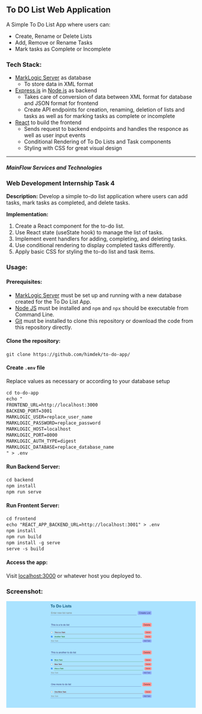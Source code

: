 ## To DO List Web Application

A Simple To Do List App where users can:
* Create, Rename or Delete Lists
* Add, Remove or Rename Tasks
* Mark tasks as Complete or Incomplete

### Tech Stack:

* [MarkLogic Server](https://developer.marklogic.com/products/marklogic-server) as database
    * To store data in XML format
* [Express.js](https://expressjs.com/) in [Node.js](https://nodejs.org/) as backend
    * Takes care of conversion of data between XML format for database and JSON format for frontend
    * Create API endpoints for creation, renaming, deletion of lists and tasks as well as for marking tasks as complete or incomplete
* [React](https://react.dev/) to build the frontend
    * Sends request to backend endpoints and handles the responce as well as user input events
    * Conditional Rendering of To Do Lists and Task components
    * Styling with CSS for great visual design

---
##### **MainFlow Services and Technologies**
###  Web Development Internship Task 4

**Description:** Develop a simple to-do list
application where users can add tasks, mark tasks
as completed, and delete tasks.

**Implementation:**
1. Create a React component for the to-do list.
2. Use React state (useState hook) to manage the list of
tasks.
3. Implement event handlers for adding, completing, and
deleting tasks.
4. Use conditional rendering to display completed tasks
differently.
5. Apply basic CSS for styling the to-do list and task items.

### Usage:

#### Prerequisites:
* [MarkLogic Server](https://developer.marklogic.com/products/marklogic-server) must be set up and running with a new database created for the To Do List App.
* [Node JS](https://nodejs.org/) must be installed and `npm` and `npx` should be executable from Command Line.
* [Git](https://git-scm.com/downloads) must be installed to clone this repository or download the code from this repository directly.


#### Clone the repository:
```
git clone https://github.com/himdek/to-do-app/
```

#### Create `.env` file
Replace values as necessary or according to your database setup
```
cd to-do-app
echo "
FRONTEND_URL=http://localhost:3000
BACKEND_PORT=3001
MARKLOGIC_USER=replace_user_name
MARKLOGIC_PASSWORD=replace_password
MARKLOGIC_HOST=localhost
MARKLOGIC_PORT=8000
MARKLOGIC_AUTH_TYPE=digest
MARKLOGIC_DATABASE=replace_database_name
" > .env
```


#### Run Backend Server:
```
cd backend
npm install
npm run serve
```

#### Run Frontent Server:
```
cd frontend
echo "REACT_APP_BACKEND_URL=http://localhost:3001" > .env
npm install
npm run build
npm install -g serve
serve -s build
```

#### Access the app:
Visit [localhost:3000](http://localhost:3000) or whatever host you deployed to.

### Screenshot:
![sc](./assets/sc.png)